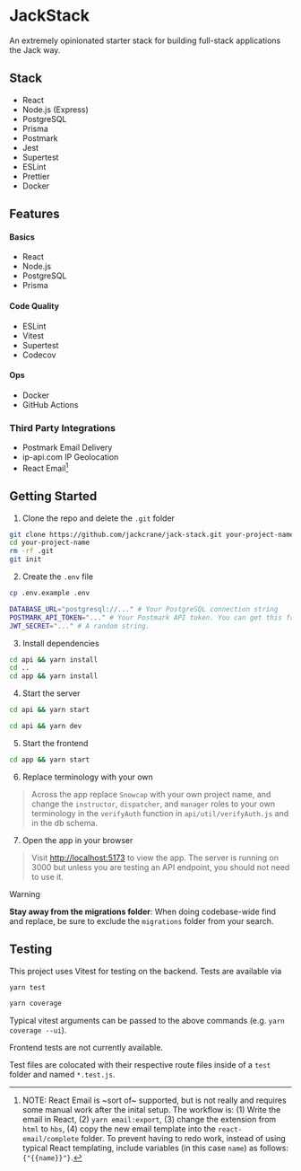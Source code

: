 # JackStack

An extremely opinionated starter stack for building full-stack applications the Jack way.

## Stack

- React
- Node.js (Express)
- PostgreSQL
- Prisma
- Postmark
- Jest
- Supertest
- ESLint
- Prettier
- Docker

## Features

#### Basics

- React
- Node.js
- PostgreSQL
- Prisma

#### Code Quality

- ESLint
- Vitest
- Supertest
- Codecov

#### Ops

- Docker
- GitHub Actions

### Third Party Integrations

- Postmark Email Delivery
- ip-api.com IP Geolocation
- React Email[^1]

## Getting Started

1. Clone the repo and delete the `.git` folder

```bash
git clone https://github.com/jackcrane/jack-stack.git your-project-name
cd your-project-name
rm -rf .git
git init
```

2. Create the `.env` file

```bash
cp .env.example .env
```

```bash
DATABASE_URL="postgresql://..." # Your PostgreSQL connection string
POSTMARK_API_TOKEN="..." # Your Postmark API token. You can get this from the Postmark dashboard. It looks like a uuid.
JWT_SECRET="..." # A random string.
```

3. Install dependencies

```bash
cd api && yarn install
cd ..
cd app && yarn install
```

4. Start the server

```bash
cd api && yarn start
```

```bash
cd api && yarn dev
```

5. Start the frontend

```bash
cd app && yarn start
```

6. Replace terminology with your own

> Across the app replace `Snowcap` with your own project name, and change the `instructor`, `dispatcher`, and `manager` roles to your own terminology in the `verifyAuth` function in `api/util/verifyAuth.js` and in the db schema.

7. Open the app in your browser

> Visit [http://localhost:5173](http://localhost:5173) to view the app. The server is running on 3000 but unless you are testing an API endpoint, you should not need to use it.

> [!WARNING]
> **Stay away from the migrations folder**: When doing codebase-wide find and replace, be sure to exclude the `migrations` folder from your search.


## Testing

This project uses Vitest for testing on the backend. Tests are available via

```bash
yarn test
```

```bash
yarn coverage
```

Typical vitest arguments can be passed to the above commands (e.g. `yarn coverage --ui`).

Frontend tests are not currently available.

Test files are colocated with their respective route files inside of a `test` folder and named `*.test.js`.

[^1]: NOTE: React Email is ~sort of~ supported, but is not really and requires some manual work after the inital setup. The workflow is: (1) Write the email in React, (2) `yarn email:export`, (3) change the extension from `html` to `hbs`, (4) copy the new email template into the `react-email/complete` folder. To prevent having to redo work, instead of using typical React templating, include variables (in this case `name`) as follows: `{"{{name}}"}`.